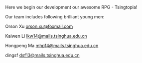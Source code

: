 Here we begin our development our awesome RPG - Tsingtopia!

Our team includes following brilliant young men:

Orson Xu orson.xu@foxmail.com

Kaiwen Li lkw14@mails.tsinghua.edu.cn

Hongpeng Ma mhp14@mails.tsinghua.edu.cn 

dingsf dsf13@mails.tsinghua.edu.cn